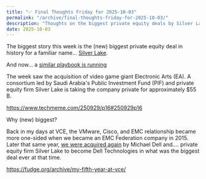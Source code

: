 ```yaml
---
title: "✅ Final Thoughts Friday for 2025-10-03"
permalink: "/archive/final-thoughts-friday-for-2025-10-03/"
description: "Thoughts on the biggest private equity deals by Silver Lake"
date: 2025-10-03
---
```


The biggest story this week is the (new) biggest private equity deal in history for a familiar name... [Silver Lake](https://www.silverlake.com/).

And now... a [similar playbook is running](https://en.wikipedia.org/wiki/List_of_acquisitions_by_Electronic_Arts)

The week saw the acquisition of video game giant Electronic Arts (EA). A consortium led by Saudi Arabia's Public Investment Fund (PIF) and private equity firm Silver Lake is taking the company private for approximately $55 B.

https://www.techmeme.com/250929/p16#250929p16

Why (new) biggest?

Back in my days at VCE, the VMware, Cisco, and EMC relationship became more one-sided when we became an EMC Federation company in 2015. Later that same year, [we were acquired again](https://fudge.org/archive/my-fifth-year-at-vce/) by Michael Dell and.... private equity firm Silver Lake to become Dell Technologies in what was the biggest deal ever at that time.

https://fudge.org/archive/my-fifth-year-at-vce/